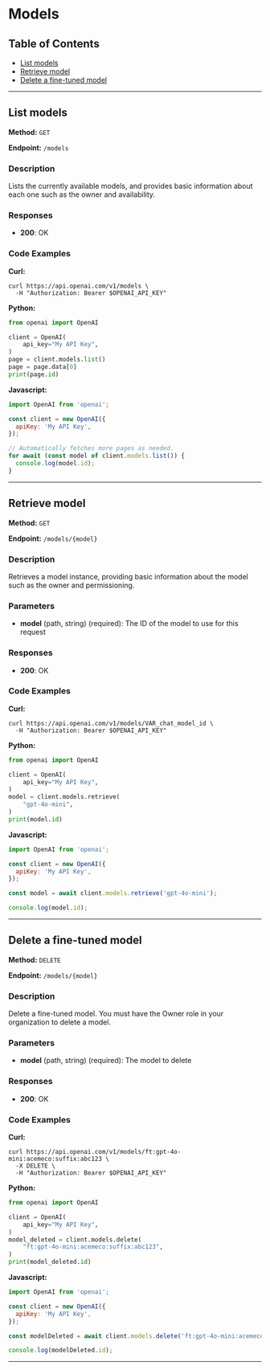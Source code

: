 # Models

## Table of Contents

- [List models](#list-models)
- [Retrieve model](#retrieve-model)
- [Delete a fine-tuned model](#delete-a-fine-tuned-model)

---

## List models

**Method:** `GET`

**Endpoint:** `/models`

### Description

Lists the currently available models, and provides basic information about each one such as the owner and availability.

### Responses

- **200**: OK

### Code Examples

**Curl:**

```curl
curl https://api.openai.com/v1/models \
  -H "Authorization: Bearer $OPENAI_API_KEY"

```

**Python:**

```python
from openai import OpenAI

client = OpenAI(
    api_key="My API Key",
)
page = client.models.list()
page = page.data[0]
print(page.id)
```

**Javascript:**

```javascript
import OpenAI from 'openai';

const client = new OpenAI({
  apiKey: 'My API Key',
});

// Automatically fetches more pages as needed.
for await (const model of client.models.list()) {
  console.log(model.id);
}
```

---

## Retrieve model

**Method:** `GET`

**Endpoint:** `/models/{model}`

### Description

Retrieves a model instance, providing basic information about the model such as the owner and permissioning.

### Parameters

- **model** (path, string) (required): The ID of the model to use for this request

### Responses

- **200**: OK

### Code Examples

**Curl:**

```curl
curl https://api.openai.com/v1/models/VAR_chat_model_id \
  -H "Authorization: Bearer $OPENAI_API_KEY"

```

**Python:**

```python
from openai import OpenAI

client = OpenAI(
    api_key="My API Key",
)
model = client.models.retrieve(
    "gpt-4o-mini",
)
print(model.id)
```

**Javascript:**

```javascript
import OpenAI from 'openai';

const client = new OpenAI({
  apiKey: 'My API Key',
});

const model = await client.models.retrieve('gpt-4o-mini');

console.log(model.id);
```

---

## Delete a fine-tuned model

**Method:** `DELETE`

**Endpoint:** `/models/{model}`

### Description

Delete a fine-tuned model. You must have the Owner role in your organization to delete a model.

### Parameters

- **model** (path, string) (required): The model to delete

### Responses

- **200**: OK

### Code Examples

**Curl:**

```curl
curl https://api.openai.com/v1/models/ft:gpt-4o-mini:acemeco:suffix:abc123 \
  -X DELETE \
  -H "Authorization: Bearer $OPENAI_API_KEY"

```

**Python:**

```python
from openai import OpenAI

client = OpenAI(
    api_key="My API Key",
)
model_deleted = client.models.delete(
    "ft:gpt-4o-mini:acemeco:suffix:abc123",
)
print(model_deleted.id)
```

**Javascript:**

```javascript
import OpenAI from 'openai';

const client = new OpenAI({
  apiKey: 'My API Key',
});

const modelDeleted = await client.models.delete('ft:gpt-4o-mini:acemeco:suffix:abc123');

console.log(modelDeleted.id);
```

---

